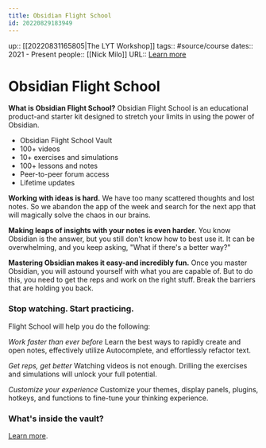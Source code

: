 ```yaml
---
title: Obsidian Flight School
id: 20220829183949
---
```

up:: [[20220831165805|The LYT Workshop]]
tags:: #source/course
dates:: 2021 - Present
people:: [[Nick Milo]]
URL:: [Learn more](https://www.linkingyourthinking.com/obsidian-flight-school)

# Obsidian Flight School
**What is Obsidian Flight School?**
Obsidian Flight School is an educational product-and starter kit
designed to stretch your limits in using the power of Obsidian.

- Obsidian Flight School Vault
- 100+ videos
- 10+ exercises and simulations
- 100+ lessons and notes
- Peer-to-peer forum access
- Lifetime updates

**Working with ideas is hard.**
We have too many scattered thoughts and lost notes. So we abandon the app of the week and search for the next app that will magically solve the chaos in our brains.

**Making leaps of insights with your notes is even harder.**
You know Obsidian is the answer, but you still don't know how to best use it. It can be overwhelming, and you keep asking, "What if there's a better way?"

**Mastering Obsidian makes it easy-and incredibly fun.**
Once you master Obsidian, you will astound yourself with what you are capable of. But to do this, you need to get the reps and work on the right stuff. Break the barriers that are holding you back.

### Stop watching. Start practicing.
Flight School will help you do the following:

*Work faster than ever before*
Learn the best ways to rapidly create and open notes, effectively utilize Autocomplete, and effortlessly refactor text.

*Get reps, get better*
Watching videos is not enough. Drilling the exercises and simulations will unlock your full potential.

*Customize your experience*
Customize your themes, display panels, plugins, hotkeys, and functions to fine-tune your thinking experience.


### What's inside the vault?
[Learn more](https://www.linkingyourthinking.com/obsidian-flight-school).